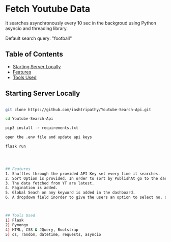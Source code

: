# Fetch Youtube Data

It searches asynchronously every 10 sec in the backgroud using Python asyncio and threading library.

Default search query: "football"


## Table of Contents

-   [Starting Server Locally](#startingserverlocally)
-   [Features](#features)
-   [Tools Used](#toolsused)


## Starting Server Locally
```bash

git clone https://github.com/iashtripathy/Youtube-Search-Api.git

cd Youtube-Search-Api

pip3 install -r requirements.txt

open the .env file and update api keys

flask run 




## Features
1. Shuffles through the provided API Key set every time it searches.
2. Sort Option is provided. In order to sort by PublishAt go to the dashboard and click on the PublishedAt Heading Column. This will sort in Asc and Desc order both
3. The data fetched from YT are latest.
4. Pagination is added.
5. Global Seach on any keyword is added in the dashboard.
6. A dropdown field inorder to give the users an option to select no. of entries to display in every page 



## Tools Used
1) Flask
2) Pymongo
4) HTML, CSS & JQuery, Bootstrap
5) os, random, datetime, requests, asyncio








